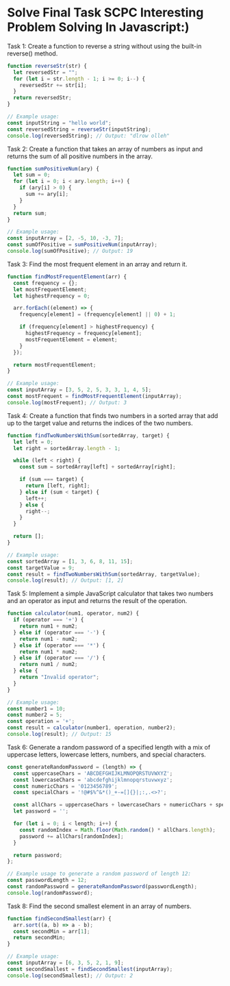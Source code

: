 <h1 aling="center">Solve Final Task SCPC Interesting Problem Solving In Javascript:)</h1>


Task 1: Create a function to reverse a string without using the built-in reverse() method.
```javascript
function reverseStr(str) {
  let reversedStr = "";
  for (let i = str.length - 1; i >= 0; i--) {
    reversedStr += str[i];
  }
  return reversedStr;
}

// Example usage:
const inputString = "hello world";
const reversedString = reverseStr(inputString);
console.log(reversedString); // Output: "dlrow olleh"
```

Task 2: Create a function that takes an array of numbers as input and returns the sum of all positive numbers in the array.
```javascript
function sumPositiveNum(ary) {
  let sum = 0;
  for (let i = 0; i < ary.length; i++) {
    if (ary[i] > 0) {
      sum += ary[i];
    }
  }
  return sum;
}

// Example usage:
const inputArray = [2, -5, 10, -3, 7];
const sumOfPositive = sumPositiveNum(inputArray);
console.log(sumOfPositive); // Output: 19
```

Task 3: Find the most frequent element in an array and return it.
```javascript
function findMostFrequentElement(arr) {
  const frequency = {};
  let mostFrequentElement;
  let highestFrequency = 0;

  arr.forEach((element) => {
    frequency[element] = (frequency[element] || 0) + 1;

    if (frequency[element] > highestFrequency) {
      highestFrequency = frequency[element];
      mostFrequentElement = element;
    }
  });

  return mostFrequentElement;
}

// Example usage:
const inputArray = [3, 5, 2, 5, 3, 3, 1, 4, 5];
const mostFrequent = findMostFrequentElement(inputArray);
console.log(mostFrequent); // Output: 3
```

Task 4: Create a function that finds two numbers in a sorted array that add up to the target value and returns the indices of the two numbers.
```javascript
function findTwoNumbersWithSum(sortedArray, target) {
  let left = 0;
  let right = sortedArray.length - 1;

  while (left < right) {
    const sum = sortedArray[left] + sortedArray[right];

    if (sum === target) {
      return [left, right];
    } else if (sum < target) {
      left++;
    } else {
      right--;
    }
  }

  return [];
}

// Example usage:
const sortedArray = [1, 3, 6, 8, 11, 15];
const targetValue = 9;
const result = findTwoNumbersWithSum(sortedArray, targetValue);
console.log(result); // Output: [1, 2]
```

Task 5: Implement a simple JavaScript calculator that takes two numbers and an operator as input and returns the result of the operation.
```javascript
function calculator(num1, operator, num2) {
  if (operator === '+') {
    return num1 + num2;
  } else if (operator === '-') {
    return num1 - num2;
  } else if (operator === '*') {
    return num1 * num2;
  } else if (operator === '/') {
    return num1 / num2;
  } else {
    return "Invalid operator";
  }
}

// Example usage:
const number1 = 10;
const number2 = 5;
const operation = '+';
const result = calculator(number1, operation, number2);
console.log(result); // Output: 15
```

Task 6: Generate a random password of a specified length with a mix of uppercase letters, lowercase letters, numbers, and special characters.
```javascript
const generateRandomPassword = (length) => {
  const uppercaseChars = 'ABCDEFGHIJKLMNOPQRSTUVWXYZ';
  const lowercaseChars = 'abcdefghijklmnopqrstuvwxyz';
  const numericChars = '0123456789';
  const specialChars = '!@#$%^&*()_+-=[]{}|;:,.<>?';

  const allChars = uppercaseChars + lowercaseChars + numericChars + specialChars;
  let password = '';

  for (let i = 0; i < length; i++) {
    const randomIndex = Math.floor(Math.random() * allChars.length);
    password += allChars[randomIndex];
  }

  return password;
};

// Example usage to generate a random password of length 12:
const passwordLength = 12;
const randomPassword = generateRandomPassword(passwordLength);
console.log(randomPassword);
```

Task 8: Find the second smallest element in an array of numbers.
```javascript
function findSecondSmallest(arr) {
  arr.sort((a, b) => a - b);
  const secondMin = arr[1];
  return secondMin;
}

// Example usage:
const inputArray = [6, 3, 5, 2, 1, 9];
const secondSmallest = findSecondSmallest(inputArray);
console.log(secondSmallest); // Output: 2
```